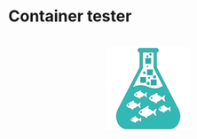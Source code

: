 # Container tester

<h1 align="center">
	<img
        height="150"
		alt="narwhals_small"
		src="./logo.png">
</h1>
